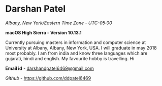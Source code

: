 # Darshan Patel
*Albany, New York/Eastern Time Zone - UTC-05:00*  
  
**macOS High Sierra - Version 10.13.1**  
  
Currently pursuing masters in information and computer science at University at Albany, Albany, New York, USA. I will graduate  in may 2018 most probably. I am from india and know three languages which are gujarati, hindi and english. My favourite hobby is travelling. Hi

**Email id** - darshandpatel6469@gmail.com  
  
*Github* - https://github.com/ddpatel6469
